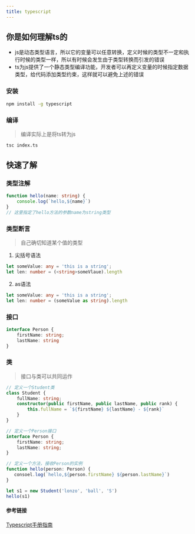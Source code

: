 ```yaml
---
title: typescript
---
```

## 你是如何理解ts的
- js是动态类型语言，所以它的变量可以任意转换，定义时候的类型不一定和执行时候的类型一样，所以有时候会发生由于类型转换而引发的错误
- ts为js提供了一个静态类型编译功能，开发者可以再定义变量的时候指定数据类型，给代码添加类型约束，这样就可以避免上述的错误

### 安装
```bash
npm install -g typescript
```
### 编译
> 编译实际上是将ts转为js
```bash
tsc index.ts
```

## 快速了解
### 类型注解
```ts
function hello(name: string) {
    console.log(`hello,${name}`)
}
// 这里指定了hello方法的参数name为string类型
```

### 类型断言
> 自己确切知道某个值的类型
1. 尖括号语法
```ts
let someValue: any = 'this is a string';
let len: number = (<string>someVlaue).length
```
2. as语法
```ts
let someValue: any = 'this is a string';
let len: number = (someValue as string).length
```

### 接口
```ts
interface Person {
    firstName: string;
    lastName: string
}
```
### 类
> 接口与类可以共同运作
```ts
// 定义一个Student类
class Student {
    fullName: string;
    constructor(public firstName, public lastName, public rank) {
        this.fullName = `${firstName} ${lastName} - ${rank}`
    }
}

// 定义一个Person接口
interface Person {
    firstName: string;
    lastName: string;
}

// 定义一个方法，接收Person的实例
function hello(person: Person) {
   consoel.log(`hello,${person.firstName} ${person.lastName}`)
}

let s1 = new Student('lonzo', 'ball', 'S')
hello(s1)
```
#### 参考链接
[Typescript手册指南](https://www.tslang.cn/docs/handbook/basic-types.html)